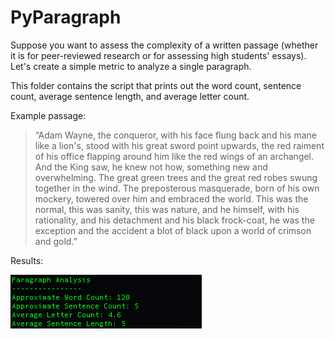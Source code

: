 # PyParagraph 

Suppose you want to assess the complexity of a written passage (whether it is for peer-reviewed research or for assessing high students' essays). Let's create a simple metric to analyze a single paragraph. 


This folder contains the script that prints out the word count, sentence count, average sentence length, and average letter count.

Example passage: 
> “Adam Wayne, the conqueror, with his face flung back and his mane like a lion's, stood with his great sword point upwards, the red raiment of his office flapping around him like the red wings of an archangel. And the King saw, he knew not how, something new and overwhelming. The great green trees and the great red robes swung together in the wind. The preposterous masquerade, born of his own mockery, towered over him and embraced the world. This was the normal, this was sanity, this was nature, and he himself, with his rationality, and his detachment and his black frock-coat, he was the exception and the accident a blot of black upon a world of crimson and gold.”

Results:
<html> 
<img src="https://raw.githubusercontent.com/ying-li-python/python-challenge/master/PyParagraph/Images/result.png">
</html>
